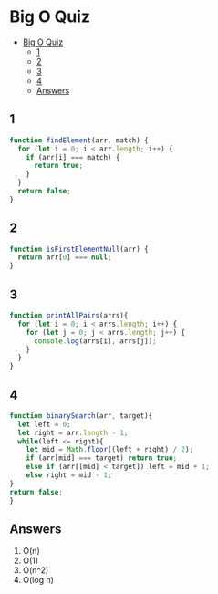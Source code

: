 # Big O Quiz

<!--toc:start-->
- [Big O Quiz](#big-o-quiz)
  - [1](#1)
  - [2](#2)
  - [3](#3)
  - [4](#4)
  - [Answers](#answers)
<!--toc:end-->

## 1

``` javascript
function findElement(arr, match) {
  for (let i = 0; i < arr.length; i++) {
    if (arr[i] === match) {
      return true;
    }
  }
  return false;
}
```

## 2

``` javascript
function isFirstElementNull(arr) {
  return arr[0] === null;
}
```

## 3

``` javascript
function printAllPairs(arrs){
  for (let i = 0; i < arrs.length; i++) {
    for (let j = 0; j < arrs.length; j++) {
      console.log(arrs[i], arrs[j]);
    }
  }
}
```

## 4

``` javascript
function binarySearch(arr, target){
  let left = 0;
  let right = arr.length - 1;
  while(left <= right){
    let mid = Math.floor((left + right) / 2);
    if (arr[mid] === target) return true;
    else if (arr[[mid] < target]) left = mid + 1;
    else right = mid - 1;
}
return false;
}
```

## Answers

1. O(n)
2. O(1)
3. O(n^2)
4. O(log n)
